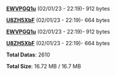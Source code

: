 [**EWVPGQ1u**](/data/EWVPGQ1u.txt) (02/01/23 - 22:19)- 912 bytes

[**U8ZH5XbF**](/data/U8ZH5XbF.txt) (02/01/23 - 22:19)- 664 bytes

[**EWVPGQ1u**](/data/EWVPGQ1u.txt) (02/01/23 - 22:19)- 912 bytes

[**U8ZH5XbF**](/data/U8ZH5XbF.txt) (02/01/23 - 22:19)- 664 bytes

**Total Datas**: 2610

**Total Size**: 16.72 MB / 16.7 MB
